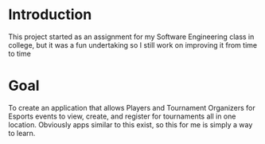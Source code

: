 # Introduction 
This project started as an assignment for my Software Engineering class in college, but it was a fun undertaking so I still work on improving it from time to time
# Goal
To create an application that allows Players and Tournament Organizers for Esports events to view, create, and register for tournaments all in one location. Obviously apps similar to this exist, so this for me is simply a way to learn.
